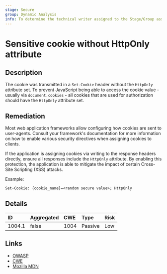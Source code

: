 ```yaml
---
stage: Secure
group: Dynamic Analysis
info: To determine the technical writer assigned to the Stage/Group associated with this page, see https://about.gitlab.com/handbook/product/ux/technical-writing/#assignments
---
```


# Sensitive cookie without HttpOnly attribute

## Description

The cookie was transmitted in a `Set-Cookie` header without the `HttpOnly` attribute set.
To prevent JavaScript being able to access the cookie value - usually via `document.cookies` - all
cookies that are used for authorization should have the `HttpOnly` attribute
set.

## Remediation

Most web application frameworks allow configuring how cookies are sent to user-agents. Consult your framework's
documentation for more information on how to enable various security directives when assigning cookies to clients.

If the application is assigning cookies via writing to the response headers directly, ensure all responses include
the `HttpOnly` attribute. By enabling this protection, the application is able to mitigate the impact of
certain Cross-Site Scripting (XSS) attacks.

Example:

```http
Set-Cookie: {cookie_name}=<random secure value>; HttpOnly
```

## Details

| ID | Aggregated | CWE | Type | Risk |
|:---|:--------|:--------|:--------|:--------|
| 1004.1 | false | 1004 | Passive | Low |

## Links

- [OWASP](https://owasp.org/www-community/HttpOnly)
- [CWE](https://cwe.mitre.org/data/definitions/1004.html)
- [Mozilla MDN](https://developer.mozilla.org/en-US/docs/Web/HTTP/Cookies#restrict_access_to_cookies)
